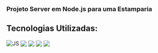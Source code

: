 ### Projeto Server em Node.js para uma Estamparia

## Tecnologias Utilizadas:

<img align="center" src="https://img.shields.io/badge/JavaScript-F7DF1E?style=for-the-badge&logo=javascript&logoColor=black" alt="JS">
<img align="center" src="https://img.shields.io/badge/node.js-6DA55F?style=for-the-badge&logo=node.js&logoColor=white">
<img align="center" src="https://img.shields.io/badge/express.js-%23404d59.svg?style=for-the-badge&logo=express&logoColor=%2361DAFB">
<img align="center" src="https://img.shields.io/badge/MongoDB-%234ea94b.svg?style=for-the-badge&logo=mongodb&logoColor=white">
<img align="center" src="https://img.shields.io/badge/MySQL-000?style=for-the-badge&logo=firebase&logoColor=ffca28">
